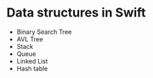 # Data structures in Swift

+ Binary Search Tree
+ AVL Tree
+ Stack
+ Queue
+ Linked List
+ Hash table
